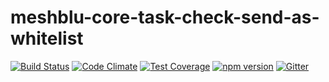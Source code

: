 # meshblu-core-task-check-send-as-whitelist

[![Build Status](https://travis-ci.org/octoblu/meshblu-core-task-check-send-as-whitelist.svg?branch=master)](https://travis-ci.org/octoblu/meshblu-core-task-check-send-as-whitelist)
[![Code Climate](https://codeclimate.com/github/octoblu/meshblu-core-task-check-send-as-whitelist/badges/gpa.svg)](https://codeclimate.com/github/octoblu/meshblu-core-task-check-send-as-whitelist)
[![Test Coverage](https://codeclimate.com/github/octoblu/meshblu-core-task-check-send-as-whitelist/badges/coverage.svg)](https://codeclimate.com/github/octoblu/meshblu-core-task-check-send-as-whitelist)
[![npm version](https://badge.fury.io/js/meshblu-core-task-check-send-as-whitelist.svg)](http://badge.fury.io/js/meshblu-core-task-check-send-as-whitelist)
[![Gitter](https://badges.gitter.im/octoblu/help.svg)](https://gitter.im/octoblu/help)
